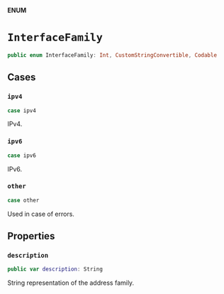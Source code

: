 **ENUM**

# `InterfaceFamily`

```swift
public enum InterfaceFamily: Int, CustomStringConvertible, Codable
```

## Cases
### `ipv4`

```swift
case ipv4
```

IPv4.

### `ipv6`

```swift
case ipv6
```

IPv6.

### `other`

```swift
case other
```

Used in case of errors.

## Properties
### `description`

```swift
public var description: String
```

String representation of the address family.
